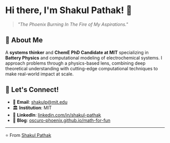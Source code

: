 # Hi there, I'm Shakul Pathak! 👋

> *"The Phoenix Burning In The Fire of My Aspirations."*

## 🚀 About Me

A **systems thinker** and **ChemE PhD Candidate at MIT** specializing in **Battery Physics** and computational modeling of electrochemical systems. I approach problems through a physics-based lens, combining deep theoretical understanding with cutting-edge computational techniques to make real-world impact at scale.

## 🤝 Let's Connect!

- 📧 **Email**: shakulp@mit.edu
- 🏛️ **Institution**: MIT
- 💼 **LinkedIn**: [linkedin.com/in/shakul-pathak](https://www.linkedin.com/in/shakul-pathak/)
- 📝 **Blog**: [oscuro-phoenix.github.io/math-for-fun](https://oscuro-phoenix.github.io/math-for-fun/)

---

⭐️ From [Shakul Pathak](https://github.com/oscuro-phoenix)


